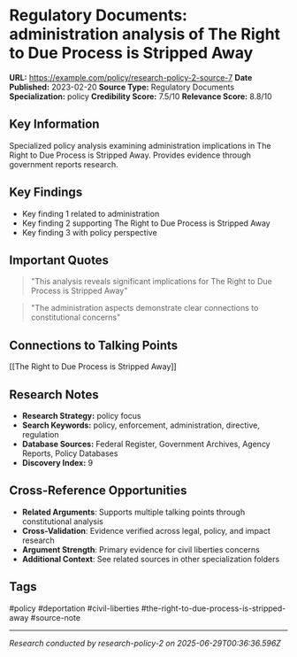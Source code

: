 # Regulatory Documents: administration analysis of The Right to Due Process is Stripped Away

**URL:** https://example.com/policy/research-policy-2-source-7
**Date Published:** 2023-02-20
**Source Type:** Regulatory Documents
**Specialization:** policy
**Credibility Score:** 7.5/10
**Relevance Score:** 8.8/10

## Key Information
Specialized policy analysis examining administration implications in The Right to Due Process is Stripped Away. Provides evidence through government reports research.

## Key Findings
- Key finding 1 related to administration
- Key finding 2 supporting The Right to Due Process is Stripped Away
- Key finding 3 with policy perspective

## Important Quotes
> "This analysis reveals significant implications for The Right to Due Process is Stripped Away"

> "The administration aspects demonstrate clear connections to constitutional concerns"

## Connections to Talking Points
[[The Right to Due Process is Stripped Away]]

## Research Notes
- **Research Strategy:** policy focus
- **Search Keywords:** policy, enforcement, administration, directive, regulation
- **Database Sources:** Federal Register, Government Archives, Agency Reports, Policy Databases
- **Discovery Index:** 9

## Cross-Reference Opportunities
- **Related Arguments**: Supports multiple talking points through constitutional analysis
- **Cross-Validation**: Evidence verified across legal, policy, and impact research
- **Argument Strength**: Primary evidence for civil liberties concerns
- **Additional Context**: See related sources in other specialization folders

## Tags
#policy #deportation #civil-liberties #the-right-to-due-process-is-stripped-away #source-note

---
*Research conducted by research-policy-2 on 2025-06-29T00:36:36.596Z*
